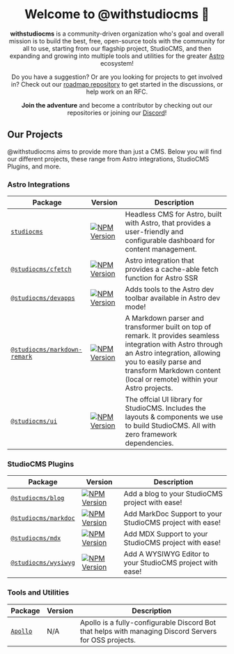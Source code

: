 <h1 align="center"><strong>Welcome to @withstudiocms 👋</strong></h1>
<p align="center">
  <strong>withstudiocms</strong> is a community-driven organization who's goal and overall mission is to build
    the best, free, open-source tools with the community for all to use, starting from our flagship project, StudioCMS,
    and then expanding and growing into multiple tools and utilities for the greater <a href="https://astro.build">Astro</a> ecosystem!
</p>

<p align="center">
  Do you have a suggestion? Or are you looking for projects to get involved in? Check out our <a href="https://github.com/withstudiocms/roadmap">roadmap repository</a> 
  to get started in the discussions, or help work on an RFC.
</p>

<p align="center">
  <strong>Join the adventure</strong> and become a contributor by checking out our repositories
    or joining our <a href="https://chat.studiocms.dev">Discord</a>!
</p>

## Our Projects

@withstudiocms aims to provide more than just a CMS. Below you will find our different projects, these range from Astro integrations, StudioCMS Plugins, and more.

### Astro Integrations

| Package | Version | Description |
| ------- | ------- | ----------- |
| [`studiocms`](https://github.com/withstudiocms/studiocms) | [![NPM Version](https://img.shields.io/npm/v/studiocms?logo=npm)](https://npm.im/studiocms) | Headless CMS for Astro, built with Astro, that provides a user-friendly and configurable dashboard for content management. |
| [`@studiocms/cfetch`](https://github.com/withstudiocms/cfetch) | [![NPM Version](https://img.shields.io/npm/v/@studiocms/cfetch?logo=npm)](https://npm.im/@studiocms/cfetch) | Astro integration that provides a cache-able fetch function for Astro SSR |
| [`@studiocms/devapps`](https://github.com/withstudiocms/studiocms/tree/main/packages/studiocms_devapps) | [![NPM Version](https://img.shields.io/npm/v/@studiocms/devapps?logo=npm)](https://npm.im/@studiocms/devapps) | Adds tools to the Astro dev toolbar available in Astro dev mode! |
| [`@studiocms/markdown-remark`](https://github.com/withstudiocms/markdown-remark) | [![NPM Version](https://img.shields.io/npm/v/@studiocms/markdown-remark?logo=npm)](https://npm.im/@studiocms/markdown-remark) | A Markdown parser and transformer built on top of remark. It provides seamless integration with Astro through an Astro integration, allowing you to easily parse and transform Markdown content (local or remote) within your Astro projects. |
| [`@studiocms/ui`](https://github.com/withstudiocms/ui) | [![NPM Version](https://img.shields.io/npm/v/%40studiocms%2Fui?logo=npm)](https://npm.im/@studiocms/ui) | The offcial UI library for StudioCMS. Includes the layouts & components we use to build StudioCMS. All with zero framework dependencies. |

### StudioCMS Plugins

| Package | Version | Description |
| ------- | ------- | ----------- |
| [`@studiocms/blog`](https://github.com/withstudiocms/studiocms/tree/main/packages/studiocms_blog) | [![NPM Version](https://img.shields.io/npm/v/@studiocms/blog?logo=npm)](https://npm.im/@studiocms/blog) | Add a blog to your StudioCMS project with ease! |
| [`@studiocms/markdoc`](https://github.com/withstudiocms/studiocms/tree/main/packages/studiocms_markdoc) | [![NPM Version](https://img.shields.io/npm/v/@studiocms/markdoc?logo=npm)](https://npm.im/@studiocms/markdoc) | Add MarkDoc Support to your StudioCMS project with ease! |
| [`@studiocms/mdx`](https://github.com/withstudiocms/studiocms/tree/main/packages/studiocms_mdx) | [![NPM Version](https://img.shields.io/npm/v/@studiocms/mdx?logo=npm)](https://npm.im/@studiocms/mdx) | Add MDX Support to your StudioCMS project with ease! |
| [`@studiocms/wysiwyg`](https://github.com/withstudiocms/experiments/tree/main/packages/studiocms_wysiwyg) | [![NPM Version](https://img.shields.io/npm/v/@studiocms/wysiwyg?logo=npm)](https://npm.im/@studiocms/wysiwyg) | Add A WYSIWYG Editor to your StudioCMS project with ease! |

### Tools and Utilities

| Package | Version | Description |
| ------- | ------- | ----------- |
| [`Apollo`](https://github.com/withstudiocms/apollo) | N/A | Apollo is a fully-configurable Discord Bot that helps with managing Discord Servers for OSS projects. |
